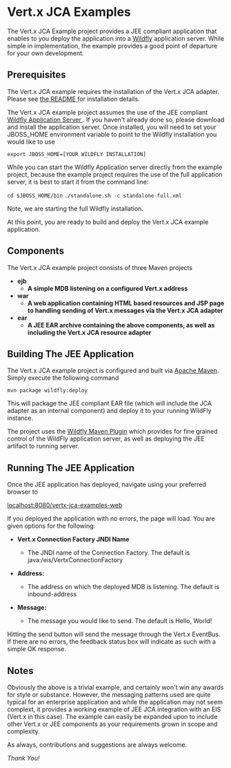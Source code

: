 Vert.x JCA Examples
===
The Vert.x JCA Example project provides a JEE compliant application that
enables to you deploy the application into a [Wildfly](http://wildfly.org) application server. While simple in implementation, the example provides
a good point of departure for your own development. 

Prerequisites
---
The Vert.x JCA example requires the installation of the Vert.x JCA adapter. Please
see [the README ](https://github.com/vert-x3/vertx-jca/blob/master/README.md) for installation details.

The Vert.x JCA example project assumes the use of the JEE compliant [Wildfly Application Server
](http://wildfly.org). If you haven't already done so, please download and install the application server. Once installed, you will need to set your JBOSS_HOME environment variable to point to the Wildfly installation you would like to use

`export JBOSS_HOME=[YOUR WILDFLY INSTALLATION]`

While you can start the Wildfly Application server directly from the example project, because the example project requires the use of the full application server, it is best to start it from the command line:

`cd $JBOSS_HOME/bin`
`./standalone.sh -c standalone-full.xml`

Note, we are starting the full Wildfly installation.

At this point, you are ready to build and deploy the Vert.x JCA example application.

Components
---
The Vert.x JCA example project consists of three Maven projects

* <b> ejb
	* A simple MDB listening on a configured Vert.x address</b>
* <b> war
	* A web application containing HTML based resources and JSP page to handling sending of Vert.x messages via the Vert.x JCA adapter</b>
* <b> ear
	* A JEE EAR archive containing the above components, as well as including the Vert.x JCA resource adapter</b>
  

Building The JEE Application
---
The Vert.x JCA example project is configured and built via [Apache Maven](http://maven.apache.org). Simply execute the following command

`mvn package wildfly:deploy`


This will package the JEE compliant EAR file (which will include the JCA adapter as an internal component) and deploy it to your running WildFly instance. 

The project uses the [Wildfly Maven Plugin](https://docs.jboss.org/wildfly/plugins/maven/latest/) which provides for fine grained control of the WildFly application server, as well as deploying the JEE artifact to running server.


Running The JEE Application
---
Once the JEE application has deployed, navigate using your preferred browser to

[localhost:8080/vertx-jca-examples-web](http://localhost:8080/vertx-jca-examples-web/)

If you deployed the application with no errors, the page will load. You are given options for the following:

* <b> Vert.x Connection Factory JNDI Name </b>
	* The JNDI name of the Connection Factory. The default is java:/eis/VertxConnectionFactory 

* <b> Address: </b>
	* The address on which the deployed MDB is listening. The default is inbound-address 

* <b> Message: </b>
	* The message you would like to send. The default is Hello, World!

Hitting the send button will send the message through the Vert.x EventBus. If there are no errors, the feedback status box will indicate as such with a simple OK response. 


Notes
---
Obviously the above is a trivial example, and certainly won't win any awards for style or substance. However, the messaging patterns used are quite typical for an enterprise application and while the application may not seem complext, it provides a working example of JEE JCA integration with an EIS (Vert.x in this case). The example can easily be expanded upon to include other Vert.x or JEE components as your requirements grown in scope and complexity.

As always, contributions and suggestions are always welcome. 

*Thank You!*

